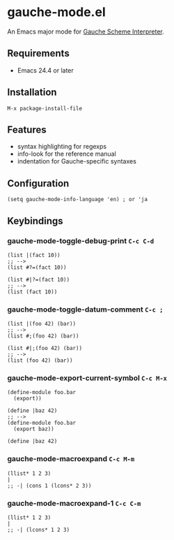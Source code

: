# gauche-mode.el

An Emacs major mode for [Gauche Scheme Interpreter](http://practical-scheme.net/gauche/).

## Requirements

* Emacs 24.4 or later

## Installation

`M-x package-install-file`

## Features

* syntax highlighting for regexps
* info-look for the reference manual
* indentation for Gauche-specific syntaxes

## Configuration

```
(setq gauche-mode-info-language 'en) ; or 'ja
```

## Keybindings
### gauche-mode-toggle-debug-print `C-c C-d`

```
(list |(fact 10))
;; -->
(list #?=(fact 10))

(list #|?=(fact 10))
;; -->
(list (fact 10))
```

### gauche-mode-toggle-datum-comment `C-c ;`

```
(list |(foo 42) (bar))
;; -->
(list #;(foo 42) (bar))

(list #|;(foo 42) (bar))
;; -->
(list (foo 42) (bar))
```

### gauche-mode-export-current-symbol `C-c M-x`

```
(define-module foo.bar
  (export))

(define |baz 42)
;; -->
(define-module foo.bar
  (export baz))

(define |baz 42)
```

### gauche-mode-macroexpand `C-c M-m`

```
(llist* 1 2 3)
|
;; -| (cons 1 (lcons* 2 3))
```

### gauche-mode-macroexpand-1 `C-c C-m`

```
(llist* 1 2 3)
|
;; -| (lcons* 1 2 3)
```

